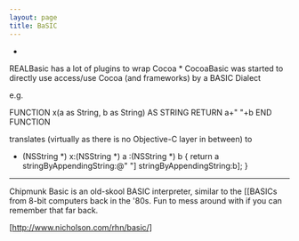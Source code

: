 ```yaml
---
layout: page
title: BaSIC
---
```


 

 
*
REALBasic has a lot of plugins to wrap Cocoa
*
CocoaBasic was started to directly use access/use Cocoa (and frameworks) by a BASIC Dialect

e.g.
    
   FUNCTION x(a as String, b as String) AS STRING
     RETURN a+" "+b
   END FUNCTION


translates (virtually as there is no Objective-C layer in between) to
    
   - (NSString *) x:(NSString *) a :(NSString *) b
     {
     return a stringByAppendingString:@" "] stringByAppendingString:b];
     }



----

Chipmunk Basic is an old-skool BASIC interpreter, similar to the [[BASICs from 8-bit computers back in the '80s. Fun to mess around with if you can remember that far back.

[http://www.nicholson.com/rhn/basic/]

